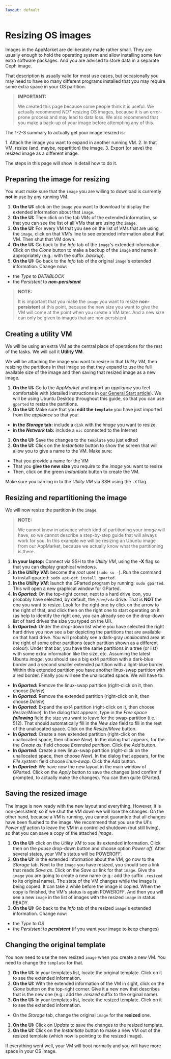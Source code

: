 ```yaml
---
layout: default
---
```

# Resizing OS images

Images in the AppMarket are deliberately made rather small. They are usually enough to hold the operating system and allow installing some few extra software packages. And you are advised to store data in a separate Ceph image.

That description is usually valid for most use cases, but occasionally you may need to have so many different programs installed that you may require some extra space in your OS partition.

> **IMPORTANT:**
>
> We created this page because some people think it is useful. We actually recommend *NOT* resizing OS images, because it is an error-prone process and may lead to data loss. We also recommend that you make a back-up of your image before attempting any of this.

The 1-2-3 summary to actually get your image resized is:

<div class="bg-info">
1. Attach the image you want to expand in another running VM.
2. In that VM, resize (and, maybe, repartition) the image.
3. Export (or save) the resized image as a different image.
</div>

The steps in this page will show in detail how to do it. 

## Preparing the image for resizing

You must make sure that the `image` you are willing to download is currently **not** in use by any running VM. 

1. **On the UI:** click on the `image` you want to download to display the extended information about that `image`. 
1. **On the UI:** Then click on the tab _VMs_ of the extended information, so that you can see the list of all VMs that are using the `image`. 
1. **On the UI:** For every VM that you see on the list of VMs that are using the `image`, click on that VM's line to see extended information about that VM. Then shut that VM down.
1. **On the UI:** Go back to the _Info_ tab of the `image`'s extended information. Click on the _Clone_ button to make a backup of the `image` and name it appropriately (e.g.: with the suffix _.backup_).
1. **On the UI:** Go back to the _Info_ tab of the original `image`'s extended information. Change now:
  * the _Type_ to _DATABLOCK_
  * the _Persistent_ to **_non-persistent_**
  
> **NOTE:**
>
> It is important that you make the `image` you want to resize **non-persistent** at this point, because the new size you want to give the VM will come at the point when you create a VM later. And a new size can only be given to images that are non-persistent.

## Creating a utility VM

We will be using an extra VM as the central place of operations for the rest of the tasks. We will call it **Utility VM**.

We will be attaching the image you want to resize in that _Utility VM_, then resizing the partitions in that image so that they expand to use the full available size of the image and then saving that resized image as a new image.

1. **On the UI:** Go to the _AppMarket_ and import an _appliance_ you feel comfortable with (detailed instructions in [our General Start article](general-start)). We will be using Ubuntu Desktop throughout this guide, so that you can use `gparted` to resize the partitions.
1. **On the UI:** Make sure that you **edit the `template`** you have just imported from the _appliance_ so that you: 
 * **in the _Storage_ tab:** include a `disk` with the _image_ you want to resize.
 * **in the _Network_ tab:** include a `nic` connected to the Internet
1. **On the UI:** Save the changes to the `template` you just edited
1. **On the UI:** Click on the _Instantiate_ button to show the screen that will allow you to give a name to the VM. Make sure:
 * That you provide a name for the VM
 * That you **give the new size** you require to the _image_ you want to resize
 * Then, click on the green _Instantiate_ button to create the VM.

Make sure you can log in to the _Utility VM_ via SSH using the `-X` flag. 

## Resizing and repartitioning the image

We will now resize the partition in the `image`. 

> **NOTE:**
>
> We cannot know in advance which kind of partitioning your _image_ will have, so we cannot describe a step-by-step guide that will always work for you. In this example we will be resizing an Ubuntu image from our AppMarket, because we actually know what the partitioning is there.

1. **In your laptop:** Connect via SSH to the _Utility VM_, using the **-X** flag so that you can display graphical windows.
1. **In the _Utility VM_:** become the _root_ user (`sudo su -`). Run the command to install gparted: `sudo apt-get install gparted`. 
1. **In the _Utility VM_:** launch the GParted program by running: `sudo gparted`. This will open a new graphical window for GParted.
1. **In _Gparted_:** On the top-right corner, next to a hard drive icon, you probably have selected, by default, the `/dev/vda` drive. That is **NOT** the one you want to resize. Look for the right one by click on the arrow to the right of that, and click then on the right one to start operating on it (as help to identify the right one, you can already see on the drop-down list of hard drives the size you typed on the UI).
1. **In _Gparted_:** Under the drop-down list where you have selected the right hard drive you now see a bar depicting the partitions that are available on that hard drive. You will probably see a dark-gray _unallocated_ area at the right of some other partitions (each partition shown as a different colour). Under that bar, you have the same partitions in a tree (or list) with some extra information like the size, etc. Assuming the latest Ubuntu _image_, you should see a big ext4 partition with a dark-blue border and a second smaller extended partition with a light-blue border. Within this extended partition you have another linux-swap partition with a red border. Finally you will see the unallocated space. We will have to:
 * **In _Gparted_:** Remove the linux-swap partition (right-click on it, then choose _Delete_)
 * **In _Gparted_:** Remove the extended partition (right-click on it, then choose _Delete_)
 * **In _Gparted_:** Expand the ext4 partition (right-click on it, then choose _Resize/Move_). In the dialog that appears, type in the _Free space **following**_ field the size you want to leave for the swap-partition (i.e.: 512). That should automatically fill in the _New size_ field to fill in the rest of the unallocated space. Click on the _Resize/Move_ button.
 * **In _Gparted_:** Create a new extended partition (right-click on the unallocated space, then choose _New_). In the dialog that appears, for the the _Create as:_ field choose _Extended partition_. Click the _Add_ button.
 * **In _Gparted_:** Create a new linux-swap partition (right-click on the unallocated space, then choose _New_). In the dialog that appears, for the _File system:_ field choose _linux-swap_. Click the _Add_ button.
 * **In _Gparted_:** We have now the new layout in the main window of GParted. Click on the _Apply_ button to save the changes (and confirm if prompted, to actually make the changes). You can then quite GParted.

## Saving the resized image

The image is now ready with the new layout and everything. However, it is non-persistent, so if we shut the VM down we will lose the changes. On the other hand, because a VM is running, you cannot guarantee that all changes have been flushed to the image. We recommend that you use the UI's _Power off_ action to leave the VM in a controlled shutdown (but still living), so that you can save a copy of the attached _image_. 

1. **On the UI:** click on the _Utility VM_ to see its extended information. Click then on the _pause_ drop-down button and choose option _Power off_. After several  states, your VM's status will be POWEROFF.
1. **On the UI:** in the extended information about the VM, go now to the _Storage_ tab. Next to the `image` you have resized, you should see a link that reads _Save as_. Click on the _Save as_ link for that `image`. Give the `image` you are going to create a new name (e.g.: add the suffix `.resized` to its original name). The state of the VM changes while the image is being copied. It can take a while before the image is copied. When the copy is finished, the VM's status is again POWEROFF. And then you will see a new `image` in the list of images with the resized `image` in status READY.
1. **On the UI:** Go back to the _Info_ tab of the resized `image`'s extended information. Change now:
  * the _Type_ to _OS_
  * the _Persistent_ to **_persistent_** (if you want your image to keep changes)

## Changing the original template

You now need to use the new resized `image` when you create a new VM. You need to change the `template` for that.

1. **On the UI:** In your templates list, locate the original template. Click on it to see the extended information.
1. **On the UI:** With the extended information of the VM in sight, click on the _Clone_ button on the top-right corner. Give it a new new that describes that is the new one (e.g.: add the _.resized_ suffix to the original name). 
1. **On the UI:** In your templates list, locate the resized template. Click on it to see the extended information.
 * On the _Storage_ tab, change the original `image` for the **resized** one.
1. **On the UI:** Click on _Update_ to save the changes to the resized template.
1. **On the UI:** Click on the _Instantiate_ button to make a new VM out of the resized template (which now is pointing to the resized image).

If everything went well, your VM will boot normally and you will have more space in your OS image.
